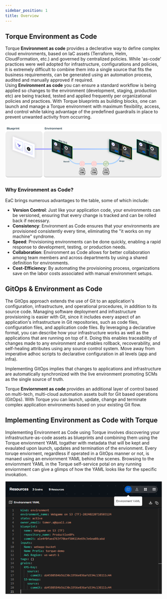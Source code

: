 ```yaml
---
sidebar_position: 1
title: Overview
---
```


## Torque **Environment as Code**
Torque **Environment as code** provides a declerative way to define complex cloud environments, based on IaC assets (Terraform, Helm, CloudFormation, etc.) and governed by centralized policies. While 'as-code' practices were well adopted for infrastructure, configurations and policies, it is extremely difficult to combine them into a single source that fits the business requirements, can be generated using an automation process, audited and manually approved if required. <br />
Using **Environment as code** you can ensure a standard workflow is being applied so changes to the environment (development, staging, production etc) are being tracked, tested and applied frequently per organizational policies and practices. With Torque blueprints as building blocks, one can launch and manage a Torque environment with maximum flexibility, access, and control while taking advantage of the predefined guardrails in place to prevent unwanted activity from occurring.


![Environment as Code overview](/img/eac-overview.png)

### Why Environment as Code?
EaC brings numerous advantages to the table, some of which include:
* **Version Control**: Just like your application code, your environments can be versioned, ensuring that every change is tracked and can be rolled back if necessary.
* **Consistency**: Environment as Code ensures that your environments are provisioned consistently every time, eliminating the "it works on my machine" syndrome.
* **Speed**: Provisioning environments can be done quickly, enabling a rapid response to development, testing, or production needs.
* **Collaboration**: Environment as Code allows for better collaboration among team members and across departments by using a shared definition for environments.
* **Cost-Efficiency**: By automating the provisioning process, organizations save on the labor costs associated with manual environment setups.

## GitOps & Environment as Code
The GitOps approach extends the use of Git to an application's configuration, infrastructure, and operational procedures, in addition to its source code. Managing software deployment and infrastructure provisioning is easier with Git, since it includes every aspect of an application's infrastructure in Git repositories, such as code files, configuration files, and application code files. By leveraging a declarative format, you can describe how your infrastructure works as well as the applications that are running on top of it. Doing this enables traceability of changes made to any environment and enables rollback, recoverability, and self-healing attributes using any source control system. Move away from imperative adhoc scripts to declarative configuration in all levels (app and infra). 

Implementing GitOps implies that changes to applications and infrastructure are automatically synchronized with the live environment promoting SCMs as the single source of truth.

Torque **Enviornment as code** provides an additional layer of control based on multi-tech, multi-cloud automation assets built for Git based operations (GitOps). With Torque you can launch, update, change and terminate complex application environments based on your existing Git flow.

## Implementing Environment as Code with Torque
Implementing Environment as Code using Torque involves discovering your infrastructure-as-code assets as blueprints and combining them using the Torque envionment YAML togather with metadata that will be kept and evaulated upon launch, updates and termination of the envionment. Every toruqe enviornent, regardless if operated in a GitOps manner or not, is manaed using an enviornment YAML behind the scenes. Browsing to the enviornment YAML in the Torque self-service potal on any running enviornment can give a glimps of how the YAML looks like for the specific invokation.

![Environment as Code YAML](/img/eac-yaml.png)
